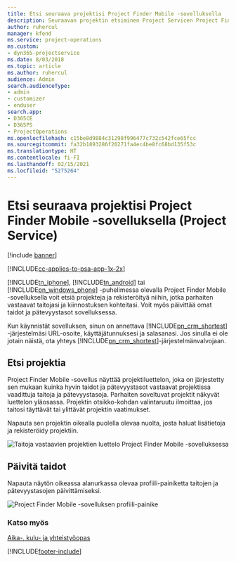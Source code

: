 ```yaml
---
title: Etsi seuraava projektisi Project Finder Mobile -sovelluksella
description: Seuraavan projektin etsiminen Project Servicen Project Finder Mobile -sovelluksella
author: ruhercul
manager: kfend
ms.service: project-operations
ms.custom:
- dyn365-projectservice
ms.date: 8/03/2018
ms.topic: article
ms.author: ruhercul
audience: Admin
search.audienceType:
- admin
- customizer
- enduser
search.app:
- D365CE
- D365PS
- ProjectOperations
ms.openlocfilehash: c15be8d9884c31298f996477c732c542fce65fcc
ms.sourcegitcommit: fa32b1893286f20271fa4ec4be8fc68bd135f53c
ms.translationtype: HT
ms.contentlocale: fi-FI
ms.lasthandoff: 02/15/2021
ms.locfileid: "5275264"
---
```

# <a name="find-your-next-project-with-the-project-finder-mobile-app-project-service"></a>Etsi seuraava projektisi Project Finder Mobile -sovelluksella (Project Service)

[!include [banner](../includes/psa-now-project-operations.md)]

[!INCLUDE[cc-applies-to-psa-app-1x-2x](../includes/cc-applies-to-psa-app-1x-2x.md)]

[!INCLUDE[tn_iphone](../includes/tn-iphone.md)], [!INCLUDE[tn_android](../includes/tn-android.md)]  tai [!INCLUDE[pn_windows_phone](../includes/pn-windows-phone.md)] -puhelimessa olevalla Project Finder Mobile -sovelluksella voit etsiä projekteja ja rekisteröityä niihin, jotka parhaiten vastaavat taitojasi ja kiinnostuksen kohteitasi. Voit myös päivittää omat taidot ja pätevyystasot sovelluksessa.  
  
 Kun käynnistät sovelluksen, sinun on annettava [!INCLUDE[pn_crm_shortest](../includes/pn-crm-shortest.md)] -järjestelmäsi URL-osoite, käyttäjätunnuksesi ja salasanasi. Jos sinulla ei ole jotain näistä, ota yhteys [!INCLUDE[pn_crm_shortest](../includes/pn-crm-shortest.md)]-järjestelmänvalvojaan.  
  
## <a name="find-a-project"></a>Etsi projektia  
 Project Finder Mobile -sovellus näyttää projektiluettelon, joka on järjestetty sen mukaan kuinka hyvin taidot ja pätevyystasot vastaavat projektissa vaadittuja taitoja ja pätevyystasoja. Parhaiten soveltuvat projektit näkyvät luettelon yläosassa. Projektin otsikko-kohdan valintaruutu ilmoittaa, jos taitosi täyttävät tai ylittävät projektin vaatimukset.  
  
 Napauta sen projektin oikealla puolella olevaa nuolta, josta haluat lisätietoja ja rekisteröidy projektiin.  
  
 ![Taitoja vastaavien projektien luettelo Project Finder Mobile -sovelluksessa](../psa/media/project-service-project-finder-list.png "Taitoja vastaavien projektien luettelo Project Finder Mobile -sovelluksessa")  
  
## <a name="update-your-skills"></a>Päivitä taidot  
 Napauta näytön oikeassa alanurkassa olevaa profiili-painiketta taitojen ja pätevyystasojen päivittämiseksi.  
  
 ![Project Finder Mobile -sovelluksen profiili-painike](../psa/media/project-service-project-finder-profile.png "Project Finder Mobile -sovelluksen profiili-painike")  
  
### <a name="see-also"></a>Katso myös  
 [Aika-, kulu- ja yhteistyöopas](../psa/time-expense-collaboration-guide.md)


[!INCLUDE[footer-include](../includes/footer-banner.md)]
